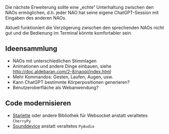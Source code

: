 Die nächste Erweiterung sollte eine „echte“ Unterhaltung zwischen den NAOs 
ermöglichen, d.h. jeder NAO hat seine eigene ChatGPT-Session mit Eingaben
des anderen NAOs. 

Aktuell funktioniert die Verzögerung zwischen den sprechenden NAOs nicht
gut und die Bedienung im Terminal könnte komfortabler sein.

## Ideensammlung

- NAOs mit unterschiedlichen Stimmlagen
- Animationen und andere Dinge einbauen, siehe http://doc.aldebaran.com/2-8/naoqi/index.html
- Mehr Kommandos: Gesten, Laufen, Augen, usw.
- Kann ChatGPT bestimmte Körperpositionen generieren?
- Benutzeroberfläche als Webanwendung?

## Code modernisieren

- [Starlette](https://www.starlette.io) oder andere Bibliothek für Websocket anstatt veraltetes `CherryPy`
- [Sounddevice](https://github.com/spatialaudio/python-sounddevice/) anstatt veraltetes `PyAudio`
